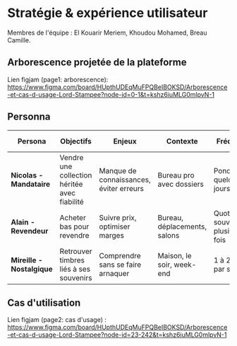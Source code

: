 # Stratégie & expérience utilisateur

Membres de l'équipe : El Kouarir Meriem, Khoudou Mohamed, Breau Camille.

## Arborescence projetée de la plateforme

Lien figjam (page1: arborescence): https://www.figma.com/board/HUpthUDEqMuFPQBeIBOKSD/Arborescence-et-cas-d-usage-Lord-Stampee?node-id=0-1&t=kshz6iuMLG0mlpvN-1

## Personna

| Persona                    | Objectifs                                    | Enjeux                                  | Contexte                     | Fréquence                           | Appareils utilisés      | Applis utilisées                       | Âge    | Attitude                        | Compétences techno                  |
| -------------------------- | -------------------------------------------- | --------------------------------------- | ---------------------------- | ----------------------------------- | ----------------------- | -------------------------------------- | ------ | ------------------------------- | ----------------------------------- |
| **Nicolas - Mandataire**   | Vendre une collection héritée avec fiabilité | Manque de connaissances, éviter erreurs | Bureau pro avec dossiers     | Ponctuelle, quelques jours          | Ordinateur, tablette    | Delcampe, Catawiki, Y&T                | 56 ans | Sérieux, un peu dépassé         | Bon niveau pro, pas expert          |
| **Alain - Revendeur**      | Acheter bas pour revendre                    | Suivre prix, optimiser marges           | Bureau, déplacements, salons | Quotidienne, souvent plusieurs fois | Smartphone, PC portable | Delcampe, eBay, Excel, PayPal          | 39 ans | Opportuniste, concentré         | Très à l’aise avec tech, e-commerce |
| **Mireille - Nostalgique** | Retrouver timbres liés à ses souvenirs       | Comprendre sans se faire arnaquer       | Maison, le soir, week-end    | 1 à 2 fois par semaine              | Tablette ou PC familial | Sites de collection, Facebook, YouTube | 72 ans | Douce, curieuse, parfois perdue | Faibles, préfère la simplicité      |

## Cas d'utilisation

Lien figjam (page2: cas d'usage) : https://www.figma.com/board/HUpthUDEqMuFPQBeIBOKSD/Arborescence-et-cas-d-usage-Lord-Stampee?node-id=23-242&t=kshz6iuMLG0mlpvN-1
